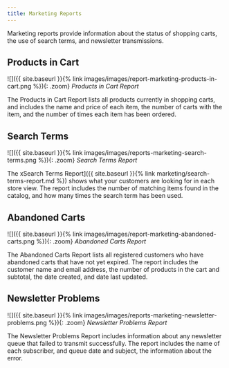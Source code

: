 ```yaml
---
title: Marketing Reports
---
```


Marketing reports provide information about the status of shopping carts, the use of search terms, and newsletter transmissions.

## Products in Cart

![]({{ site.baseurl }}{% link images/images/report-marketing-products-in-cart.png %}){: .zoom}
*Products in Cart Report*

The Products in Cart Report lists all products currently in shopping carts, and includes the name and price of each item, the number of carts with the item, and the number of times each item has been ordered.

## Search Terms

![]({{ site.baseurl }}{% link images/images/reports-marketing-search-terms.png %}){: .zoom}
*Search Terms Report*

The хSearch Terms Report]({{ site.baseurl }}{% link marketing/search-terms-report.md %}) shows what your customers are looking for in each store view. The report includes the number of matching items found in the catalog, and how many times the search term has been used.

## Abandoned Carts

![]({{ site.baseurl }}{% link images/images/report-marketing-abandoned-carts.png %}){: .zoom}
*Abandoned Carts Report*

The Abandoned Carts Report lists all registered customers who have abandoned carts that have not yet expired. The report includes the customer name and email address, the number of products in the cart and subtotal, the date created, and date last updated.

## Newsletter Problems

![]({{ site.baseurl }}{% link images/images/reports-marketing-newsletter-problems.png %}){: .zoom}
*Newsletter Problems Report*

The Newsletter Problems Report includes information about any newsletter queue that failed to transmit successfully. The report includes the name of each subscriber, and queue date and subject, the information about the error.
